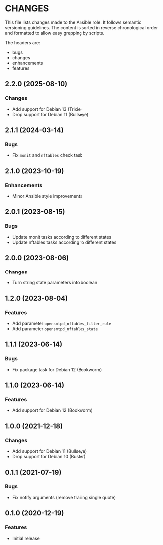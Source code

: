 # CHANGES

This file lists changes made to the Ansible role. It follows semantic versioning
guidelines. The content is sorted in reverse chronological order and formatted
to allow easy grepping by scripts.

The headers are:
- bugs
- changes
- enhancements
- features

## 2.2.0 (2025-08-10)

### Changes

- Add support for Debian 13 (Trixie)
- Drop support for Debian 11 (Bullseye)

## 2.1.1 (2024-03-14)

### Bugs

- Fix `monit` and `nftables` check task

## 2.1.0 (2023-10-19)

### Enhancements

- Minor Ansible style improvements

## 2.0.1 (2023-08-15)

### Bugs

- Update monit tasks according to different states
- Update nftables tasks according to different states

## 2.0.0 (2023-08-06)

### Changes

- Turn string state parameters into boolean

## 1.2.0 (2023-08-04)

### Features

- Add parameter `opensmtpd_nftables_filter_rule`
- Add parameter `opensmtpd_nftables_state`

## 1.1.1 (2023-06-14)

### Bugs

- Fix package task for Debian 12 (Bookworm)


## 1.1.0 (2023-06-14)

### Features

- Add support for Debian 12 (Bookworm)

## 1.0.0 (2021-12-18)

### Changes

- Add support for Debian 11 (Bullseye)
- Drop support for Debian 10 (Buster)

## 0.1.1 (2021-07-19)

### Bugs

- Fix notify arguments (remove trailing single quote)

## 0.1.0 (2020-12-19)

### Features

- Initial release
